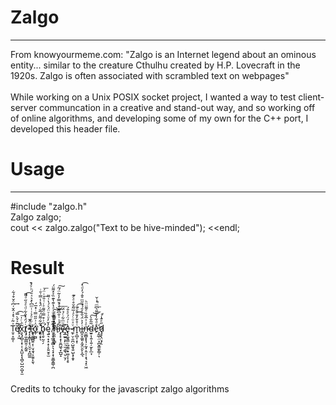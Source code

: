 <h1>Zalgo</h1><hr>
From knowyourmeme.com:
"Zalgo is an Internet legend about an ominous entity... similar to the creature Cthulhu created by H.P. Lovecraft in the 1920s. Zalgo is often associated with scrambled text on webpages"<br><br>
While working on a Unix POSIX socket project, I wanted a way to test client-server communcation in a creative and stand-out way, and so working off of online algorithms, and developing some of my own for the C++ port, I developed this header file.

<h1>Usage</h1><hr>

#include "zalgo.h"<br>
Zalgo zalgo;<br>
cout << zalgo.zalgo("Text to be hive-minded"); <<endl;<br>

<h1>Result</h1><br><br><br>
T̤̥̝͚̣̜ͯ̃ͨ͛̽͑̂̆͑͆ͦ̌͒́͋͢ĕ̸͂ͯ̌̀̿͟͏̭̗͙̩̬̤̝͖͡x̧̨̡̻̩͙̹͔͔̯̺͙͕̖̻̠̺̪͔̺̞̫͂ͪͬ̍͞ţ̸̡̼̜͇̲͍̦̯̰͍̇́̈́̽̐͋ͩͤͣ̋ͣ͌̚͡ ̵̨̝͙͇͎̝̖̤̯̠͓̪̲͚̑ͬ̂̚͘ͅͅt̶̶ͨ̈ͯͦ̉͗ͭͫ͆̀̽͛ͯ̈́ͪͮ̾̚҉͈̘͈͇̻͍͔̜̤̘̱̘͕͈̱̙͈̖̕o̼̹̰̺ͦ̇͗̋̋̿ͥ̽̅́͘ ̡͛͂͋͌̈́̅̆̇̈́̽̾̿͗̄ͥ҉̱͈͔̟ͅb̢̛̖̱̠̰̠̗ͫ͗͒̿ͦ͌ͤͬͭ̎̇ͥ̈́͟͞ę͍͉͙̣̠͙̹̙͍̮̥̫̓̌̓ͧ͗ͮ̈́ͯ́̔͑͌ ̸̧̧̟̲͈͕͇͕͉͔͙͙̹͈̳̭̳̹̪̓͊̃ͥ͋ͧ͗ͣ̔͊̔͊̏͐̽͌̈́h̛̆̊̌̏̇ͩ͠͝͞͏͈̻͈͙͚̫̳͖̠͔̮͈͕̖͇̙i̶͐̊ͪ͑̐͆͌ͩ͐̿̓̍͂̈́̃̚͟͠҉͔͕̟͙͎̱̪͖͉͙̲̺̝v̷̑ͧͫ͋ͨ̉̈́͞҉͉̲̫͍͕̙̤̹̫̣͚͉̤̠̮̗͡e̢͙͚͉̳̠̪̗͇̝̠͚͎͎̗̥ͥ͑́̈́ͤͯ̄́-̵̵̷̼̙̤̜͈̪̣̺͈̘͍̺̖͓̭͓ͮͯͦͨͤ͑̅͂̑̆̊ͤͤ͊͘m̟̠̻͎͙̩ͭ̊̌̓̐̐ͦ̐͘͜͡i̶̻̯̝͚͈͔̰̭̤̯̙̝̲͉̓͐̈́̐̄͑̄́́̄̋ͫ̊̂́̓ͩ̽͡n̵̷̛̯͚̻͓̟̘̹̰͙̣̯̦̜͙͉͉͓̠͖ͤ͗ͯ̅̐̏ͤ͌̈̈ͪd̴̫̱̩̩͍͎͍̦̫̙̙̲̞̃̃̐̀͠͝͞e̊ͩ͋̾̌̋͛͆ͫ͑͗̌̚͏̕͟҉͎̰̲̜̤̞̪̬͚̼̙̳̦ͅḑ̷̧̢̤̞̗̖̋ͤ̄̍ͭ̕ͅ

<br><br><br>


Credits to tchouky for the javascript zalgo algorithms
